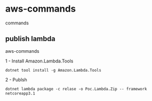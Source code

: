 # aws-commands
commands

## publish lambda
aws-commands

1 - Install Amazon.Lambda.Tools
```
dotnet tool install -g Amazon.Lambda.Tools
```

2 - Publsh
```
dotnet lambda package -c relase -o Poc.Lambda.Zip -- framework netcoreapp3.1
```


